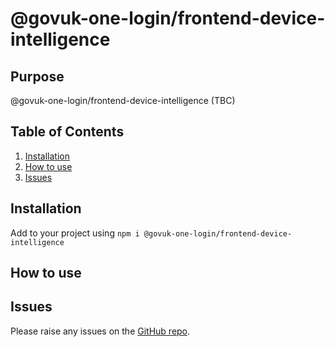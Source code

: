 # @govuk-one-login/frontend-device-intelligence

## Purpose

@govuk-one-login/frontend-device-intelligence (TBC)

## Table of Contents

1. [Installation](#installation)
2. [How to use](#how-to-use)
3. [Issues](#issues)

## Installation

Add to your project using `npm i @govuk-one-login/frontend-device-intelligence`

## How to use


## Issues

Please raise any issues on the [GitHub repo](https://github.com/govuk-one-login/frontend-device-intelligence).